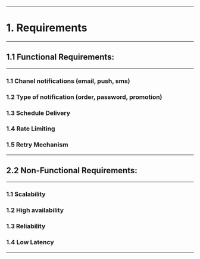 
---
# 1. Requirements
---
 
## 1.1 Functional Requirements:
---
### 1.1 Chanel notifications (email, push, sms)
### 1.2 Type of notification (order, password, promotion)
### 1.3 Schedule Delivery
### 1.4 Rate Limiting
### 1.5 Retry Mechanism

---
## 2.2 Non-Functional Requirements:
---
### 1.1 Scalability
### 1.2 High availability
### 1.3 Reliability
### 1.4 Low Latency
---
